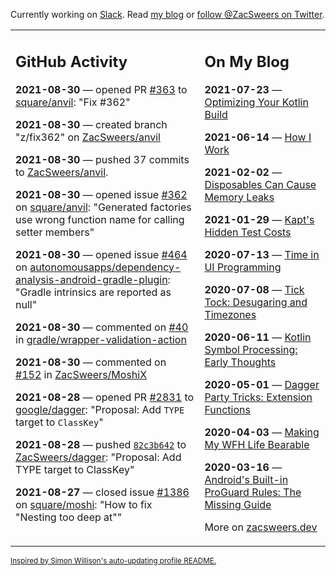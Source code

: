 Currently working on [Slack](https://slack.com/). Read [my blog](https://zacsweers.dev/) or [follow @ZacSweers on Twitter](https://twitter.com/ZacSweers).

<table><tr><td valign="top" width="60%">

## GitHub Activity
<!-- githubActivity starts -->
**2021-08-30** — opened PR [#363](https://api.github.com/repos/square/anvil/pulls/363) to [square/anvil](https://api.github.com/repos/square/anvil): "Fix #362"

**2021-08-30** — created branch "z/fix362" on [ZacSweers/anvil](https://api.github.com/repos/ZacSweers/anvil)

**2021-08-30** — pushed 37 commits to [ZacSweers/anvil](https://api.github.com/repos/ZacSweers/anvil).

**2021-08-30** — opened issue [#362](https://api.github.com/repos/square/anvil/issues/362) on [square/anvil](https://api.github.com/repos/square/anvil): "Generated factories use wrong function name for calling setter members"

**2021-08-30** — opened issue [#464](https://api.github.com/repos/autonomousapps/dependency-analysis-android-gradle-plugin/issues/464) on [autonomousapps/dependency-analysis-android-gradle-plugin](https://api.github.com/repos/autonomousapps/dependency-analysis-android-gradle-plugin): "Gradle intrinsics are reported as null"

**2021-08-30** — commented on [#40](https://github.com/gradle/wrapper-validation-action/issues/40#issuecomment-908462227) in [gradle/wrapper-validation-action](https://api.github.com/repos/gradle/wrapper-validation-action)

**2021-08-30** — commented on [#152](https://github.com/ZacSweers/MoshiX/issues/152#issuecomment-908461748) in [ZacSweers/MoshiX](https://api.github.com/repos/ZacSweers/MoshiX)

**2021-08-28** — opened PR [#2831](https://api.github.com/repos/google/dagger/pulls/2831) to [google/dagger](https://api.github.com/repos/google/dagger): "Proposal: Add `TYPE` target to `ClassKey`"

**2021-08-28** — pushed [`82c3b642`](https://github.com/ZacSweers/dagger/commit/82c3b6425edd7ef6b9e6d5fb9d8932ba65903526) to [ZacSweers/dagger](https://api.github.com/repos/ZacSweers/dagger): "Proposal: Add TYPE target to ClassKey"

**2021-08-27** — closed issue [#1386](https://api.github.com/repos/square/moshi/issues/1386) on [square/moshi](https://api.github.com/repos/square/moshi): "How to fix "Nesting too deep at""
<!-- githubActivity ends -->
</td><td valign="top" width="40%">

## On My Blog
<!-- blog starts -->
**2021-07-23** — [Optimizing Your Kotlin Build](https://www.zacsweers.dev/optimizing-your-kotlin-build/)

**2021-06-14** — [How I Work](https://www.zacsweers.dev/how-i-work/)

**2021-02-02** — [Disposables Can Cause Memory Leaks](https://www.zacsweers.dev/disposables-can-cause-memory-leaks/)

**2021-01-29** — [Kapt's Hidden Test Costs](https://www.zacsweers.dev/kapts-hidden-test-costs/)

**2020-07-13** — [Time in UI Programming](https://www.zacsweers.dev/time-in-ui/)

**2020-07-08** — [Tick Tock: Desugaring and Timezones](https://www.zacsweers.dev/ticktock-desugaring-timezones/)

**2020-06-11** — [Kotlin Symbol Processing: Early Thoughts](https://www.zacsweers.dev/kotlin-symbol-processor-early-thoughts/)

**2020-05-01** — [Dagger Party Tricks: Extension Functions](https://www.zacsweers.dev/dagger-party-tricks-extension-functions/)

**2020-04-03** — [Making My WFH Life Bearable](https://www.zacsweers.dev/making-wfh-life-bearable/)

**2020-03-16** — [Android's Built-in ProGuard Rules: The Missing Guide](https://www.zacsweers.dev/android-proguard-rules/)
<!-- blog ends -->
More on [zacsweers.dev](https://zacsweers.dev/)
</td></tr></table>

<sub><a href="https://simonwillison.net/2020/Jul/10/self-updating-profile-readme/">Inspired by Simon Willison's auto-updating profile README.</a></sub>